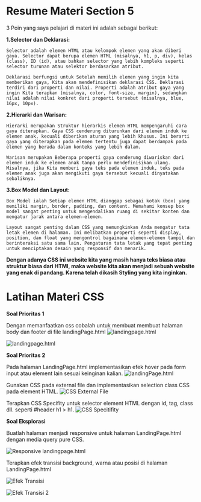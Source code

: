 # Resume Materi Section 5

3 Poin yang saya pelajari di materi ini adalah sebagai berikut: 


**1.Selector dan Deklarasi:**

    Selector adalah elemen HTML atau kelompok elemen yang akan diberi gaya. Selector dapat berupa elemen HTML (misalnya, h1, p, div), kelas (class), ID (id), atau bahkan selector yang lebih kompleks seperti selector turunan atau selektor berdasarkan atribut.

    Deklarasi berfungsi untuk Setelah memilih elemen yang ingin kita memberikan gaya, Kita akan mendefinisikan deklarasi CSS. Deklarasi terdiri dari properti dan nilai. Properti adalah atribut gaya yang ingin Kita terapkan (misalnya, color, font-size, margin), sedangkan nilai adalah nilai konkret dari properti tersebut (misalnya, blue, 16px, 10px).

**2.Hierarki dan Warisan:**

    Hierarki merupakan Struktur hierarkis elemen HTML mempengaruhi cara gaya diterapkan. Gaya CSS cenderung diturunkan dari elemen induk ke elemen anak, kecuali diberikan aturan yang lebih khusus. Ini berarti gaya yang diterapkan pada elemen tertentu juga dapat berdampak pada elemen yang berada dalam konteks yang lebih dalam.

    Warisan merupakan Beberapa properti gaya cenderung diwariskan dari elemen induk ke elemen anak tanpa perlu mendefinisikan ulang. Misalnya, jika Kita memberi gaya teks pada elemen induk, teks pada elemen anak juga akan mengikuti gaya tersebut kecuali dinyatakan sebaliknya.


**3.Box Model dan Layout:**

    Box Model ialah Setiap elemen HTML dianggap sebagai kotak (box) yang memiliki margin, border, padding, dan content. Memahami konsep box model sangat penting untuk mengendalikan ruang di sekitar konten dan mengatur jarak antara elemen-elemen.

    Layout sangat penting dalam CSS yang memungkinkan Anda mengatur tata letak elemen di halaman. Ini melibatkan properti seperti display, position, dan float yang mengontrol bagaimana elemen-elemen tampil dan berinteraksi satu sama lain. Pengaturan tata letak yang tepat penting untuk menciptakan desain yang responsif dan menarik.


**Dengan adanya CSS ini website kita yang masih hanya teks biasa atau struktur biasa dari HTMl, maka website kita akan menjadi sebuah website yang enak di pandang. Karena telah dikasih Styling yang kita inginkan.**

# Latihan Materi CSS

**Soal Prioritas 1** 

Dengan memanfaatkan css cobalah untuk membuat membuat halaman body dan footer di file landingPage.html 
![landingpage.html](https://github.com/yuumens/react_Ahmad-Rizky-Has/blob/feat/CSS/05_CSS/ScreenShots/Landing%20Page%20Header%20dan%20Main.png)

![landingpage.html](https://github.com/yuumens/react_Ahmad-Rizky-Has/blob/feat/CSS/05_CSS/ScreenShots/Landing%20Page%20Footer.png)

**Soal Prioritas 2**

Pada halaman LandingPage.html implementasikan efek hover pada form input atau element lain sesuai keinginan kalian.
![landingPage.html](https://github.com/yuumens/react_Ahmad-Rizky-Has/blob/feat/CSS/05_CSS/ScreenShots/Efek%20Hover%20pada%20LandingPage.jpg)

Gunakan CSS pada external file dan implementasikan selection class CSS pada element HTML.
![CSS External File](https://github.com/yuumens/react_Ahmad-Rizky-Has/blob/feat/CSS/05_CSS/ScreenShots/CSS%20External%20File.png)

Terapkan CSS Specifity untuk selector element HTML dengan id, tag, class dll. seperti #header h1 > h1.
![CSS Specitifity](https://github.com/yuumens/react_Ahmad-Rizky-Has/blob/feat/CSS/05_CSS/ScreenShots/CSS%20Specitifity.png)

**Soal Eksplorasi**

Buatlah halaman menjadi responsive untuk halaman LandingPage.html dengan media query pure CSS.

![Responsive landingpage.html](https://github.com/yuumens/react_Ahmad-Rizky-Has/blob/feat/CSS/05_CSS/ScreenShots/CSS%20Responsive.png)


Terapkan efek transisi background, warna atau posisi di halaman LandingPage.html

![Efek Transisi](https://github.com/yuumens/react_Ahmad-Rizky-Has/blob/feat/CSS/05_CSS/ScreenShots/Efek%20Transisi.png)

![Efek Transisi 2](https://github.com/yuumens/react_Ahmad-Rizky-Has/blob/feat/CSS/05_CSS/ScreenShots/Efek%20Transisi%202.png)





